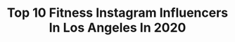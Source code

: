 ---
title: Top 10 Fitness Instagram Influencers In Los Angeles In 2020
description: >-
  Find top fitness Instagram influencers in Los Angeles in 2020. Most popular hashtags: #fitness #losangeles #workout #quarantine.
platform: Instagram
profiles:
  - username: "inspire_people"
    fullname: >-
      Jonathan Albrecht
    location: "United States"
    followers: 3714
    engagement: 1486
    commentsToLikes: 0.059872
    id: ck5c8j0sw9leo0i11rvdu3tuk
    verified: false
    hashtags: "#jonathangetsyounger, #orangetheoryfitness"
  - username: "boldaslauren"
    fullname: >-
      lauren trenkle
    location: "United States"
    followers: 5302
    engagement: 743
    commentsToLikes: 0.051429
    id: ck0tztsakrlwi0i193u5cczp4
    verified: false
    hashtags: "#stayvital"
  - username: "angelapaul"
    fullname: >-
      angelapaul
    location: "United States"
    followers: 91999
    engagement: 227
    commentsToLikes: 0.053217
    id: ck8t8eerlk56z0j78h85qjwhw
    verified: false
    hashtags: "#feminine, #myhappyplace, #mybeautyroutine, #goldenhour"
  - username: "joemode"
    fullname: >-
      JOEMODE
    location: "United States"
    followers: 11543
    engagement: 504
    commentsToLikes: 0.049871
    id: ck5q7s3692v2k0i11nv8zxal7
    verified: false
    hashtags: "#vibing, #press, #bh, #ysl"
  - username: "ro54d"
    fullname: >-
      Rodrigo Garduño
    location: "United States"
    followers: 769763
    engagement: 429
    commentsToLikes: 0.034895
    id: ck5cf0o7tm3c40i11cmvoo431
    verified: false
    hashtags: "#brazil, #italy, #rescilience, #brazilianmodel"
  - username: "sarah_allthingsoutdoors"
    fullname: >-
      S A R A H️️
    location: "United States"
    followers: 42267
    engagement: 509
    commentsToLikes: 0.053467
    id: ck0vvwfj1r2lr0i19i5dtm7ug
    verified: false
    hashtags: "#newkitday, #selfquarantine, #mondaymotivation, #takeadeepbreath"
  - username: "beyondcasualb"
    fullname: >-
      Bianca Cortez ❥
    location: "United States"
    followers: 199790
    engagement: 169
    commentsToLikes: 0.041637
    id: ck14jsgw7ly9n0i1912qbl2wa
    verified: false
    hashtags: "#ad, #wecreateitforward, #sheingals, #soapandgloryusa"
  - username: "mrkmai"
    fullname: >-
      Kevin Mai
    location: "United States"
    followers: 5611
    engagement: 616
    commentsToLikes: 0.072320
    id: ck5c80b278izd0i11lx2y5pxf
    verified: false
    hashtags: "#thebigpicture, #alberteinstein, #thicc, #tbt"
  - username: "brrrit"
    fullname: >-
      Lesbian Jew 🏳️‍🌈🤟🏽🇮🇱 Brit
    location: "United States"
    followers: 10148
    engagement: 351
    commentsToLikes: 0.067496
    id: ck0w5xsvd5yky0i1997m1k0ph
    verified: false
    hashtags: "#wcw, #sorrynotsorry, #bossmom, #malibulife"
  - username: "danielricefitness"
    fullname: >-
      Daniel Rice
    location: "United States"
    followers: 31310
    engagement: 493
    commentsToLikes: 0.024957
    id: ck6ui6a8kdbf60j71uhh81sjo
    verified: false
    hashtags: "#sponsored, #selfcarechallenge, #danielricefitness, #halfthebattle"
---
